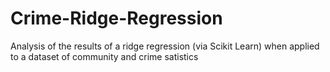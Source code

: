 # Crime-Ridge-Regression
Analysis of the results of a ridge regression (via Scikit Learn) when applied to a dataset of community and crime satistics

